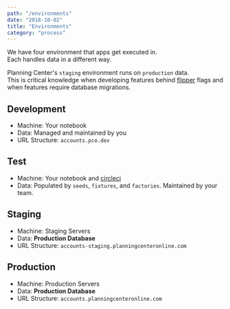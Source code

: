 ```yaml
---
path: "/environments"
date: "2018-10-02"
title: "Environments"
category: "process"
---
```


We have four environment that apps get executed in.  
Each handles data in a different way.

Planning Center's `staging` environment runs on `production` data.  
This is critical knowledge when developing features behind [flipper](/flipper) flags and when features require database migrations.  

## Development
* Machine: Your notebook
* Data: Managed and maintained by you
* URL Structure: `accounts.pco.dev`  

## Test
* Machine: Your notebook and [circleci](/circleci)
* Data: Populated by `seeds`, `fixtures`, and `factories`. Maintained by your team.  

## Staging
* Machine: Staging Servers
* Data: **Production Database**
* URL Structure: `accounts-staging.planningcenteronline.com`  

## Production
* Machine: Production Servers
* Data: **Production Database**
* URL Structure: `accounts.planningcenteronline.com`  